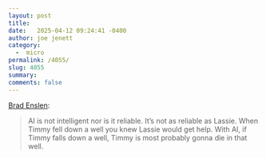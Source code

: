 ```yaml
---
layout: post
title:  
date:   2025-04-12 09:24:41 -0400
author: joe jenett
category:
  -  micro
permalink: /4055/
slug: 4055
summary: 
comments: false
---
```

<a href="https://ramblinggit.com/2025/04/12/ai-is-not-intelligent-nor.html">Brad Enslen</a>:
<blockquote>
<p>
AI is not intelligent nor is it reliable. It’s not as reliable as Lassie. When Timmy fell down a well you knew Lassie would get help. With AI, if Timmy falls down a well, Timmy is most probably gonna die in that well.
</p>
</blockquote>

<a rel="syndication" href="https://toot.community/@jenett/114325244613271579"></a>
<a href="https://brid.gy/publish/mastodon"></a>